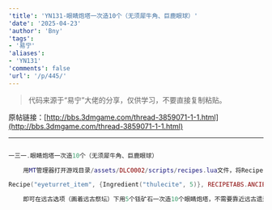 ```yaml
---
'title': 'YN131-眼睛炮塔一次造10个（无须犀牛角、巨鹿眼球）'
'date': '2025-04-23'
'author': 'Bny'
'tags':
- '易宁'
'aliases':
- 'YN131'
'comments': false
'url': '/p/445/'
---
```


> 代码来源于“易宁”大佬的分享，仅供学习，不要直接复制粘贴。

原帖链接：[http://bbs.3dmgame.com/thread-3859071-1-1.html](http://bbs.3dmgame.com/thread-3859071-1-1.html)

---

```lua  

一三一.眼睛炮塔一次造10个（无须犀牛角、巨鹿眼球）

	用MT管理器打开游戏目录/assets/DLC0002/scripts/recipes.lua文件，将Recipe("eyeturret_item", {Ingredient("deerclops_eyeball", 1), Ingredient("minotaurhorn", 1), Ingredient("thulecite", 5)}, RECIPETABS.ANCIENT, TECH.ANCIENT_FOUR, nil, nil, true)替换为以下内容：

Recipe("eyeturret_item", {Ingredient("thulecite", 5)}, RECIPETABS.ANCIENT, TECH.ANCIENT_FOUR, nil, nil, nil,10)

	即可在远古选项（画着远古祭坛）下用5个铥矿石一次造10个眼睛炮塔，不需要靠近远古遗迹就可制造

```  

